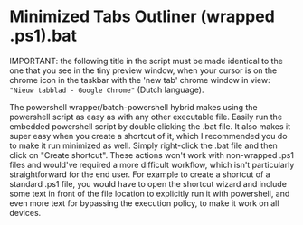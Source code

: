 # Minimized Tabs Outliner (wrapped .ps1).bat
IMPORTANT: the following title in the script must be made identical to the one that you see in the tiny preview window, when your cursor is on the chrome icon in the taskbar with the 'new tab' chrome window in view: `"Nieuw tabblad - Google Chrome"` (Dutch language).

The powershell wrapper/batch-powershell hybrid makes using the powershell script as easy as with any other executable file. Easily run the embedded powershell script by double clicking the .bat file. It also makes it super easy when you create a shortcut of it, which I recommended you do to make it run minimized as well. Simply right-click the .bat file and then click on "Create shortcut". These actions won't work with non-wrapped .ps1 files and would've required a more difficult workflow, which isn't particularly straightforward for the end user. For example to create a shortcut of a standard .ps1 file, you would have to open the shortcut wizard and include some text in front of the file location to explicitly run it with powershell, and even more text for bypassing the execution policy, to make it work on all devices.
